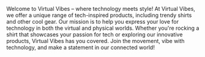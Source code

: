 Welcome to Virtual Vibes – where technology meets style! At Virtual Vibes, we offer a unique range of tech-inspired products, including trendy shirts and other cool gear. Our mission is to help you express your love for technology in both the virtual and physical worlds. Whether you're rocking a shirt that showcases your passion for tech or exploring our innovative products, Virtual Vibes has you covered. Join the movement, vibe with technology, and make a statement in our connected world!